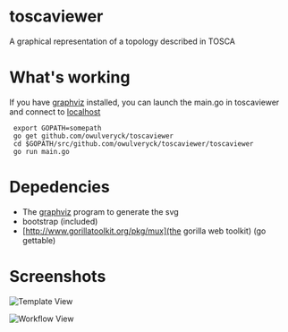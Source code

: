 # toscaviewer
A graphical representation of a topology described in TOSCA

# What's working
If you have [graphviz](http://www.graphviz.org) installed, you can launch the main.go in toscaviewer and connect to [localhost](http://localhost:8080/svg)

```
 export GOPATH=somepath
 go get github.com/owulveryck/toscaviewer
 cd $GOPATH/src/github.com/owulveryck/toscaviewer/toscaviewer
 go run main.go
```

# Depedencies
* The [graphviz](http://www.graphviz.org) program to generate the svg
* bootstrap (included)
* [http://www.gorillatoolkit.org/pkg/mux](the gorilla web toolkit) (go gettable)

# Screenshots

![Template View](http://owulveryck.github.io/assets/images/toscaviewer_template_def.png)

![Workflow View](http://owulveryck.github.io/assets/images/toscaviewer_lifecycle_def.png)
